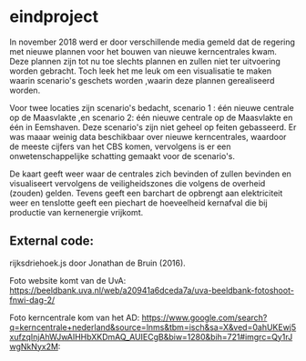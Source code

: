 # eindproject
In november 2018 werd er door verschillende media gemeld dat de regering
met nieuwe plannen voor het bouwen van nieuwe kerncentrales kwam. Deze
plannen zijn tot nu toe slechts plannen en zullen niet ter uitvoering worden gebracht.
Toch leek het me leuk om een visualisatie te maken waarin scenario's geschets worden
,waarin deze plannen gerealiseerd worden.
         
Voor twee locaties zijn scenario's bedacht,
scenario 1 : één nieuwe centrale op de Maasvlakte ,en scenario 2:
één nieuwe centrale op de Maasvlakte en één in Eemshaven.
Deze scenario's zijn niet geheel op feiten gebasseerd.
Er was maaar weinig data beschikbaar over nieuwe kerncentrales,
waardoor de meeste cijfers van het CBS komen, vervolgens is er een
onwetenschappelijke schatting gemaakt voor de scenario's.

De kaart geeft weer waar de centrales zich bevinden of zullen bevinden en
visualiseert vervolgens de veiligheidszones die volgens de overheid (zouden) gelden.
Tevens geeft een barchart de opbrengt aan elektriciteit weer en
tenslotte geeft een piechart de hoeveelheid kernafval die bij productie
van kernenergie vrijkomt.

<h2>External code: </h2>
rijksdriehoek.js door Jonathan de Bruin (2016).

Foto website komt van de UvA: https://beeldbank.uva.nl/web/a20941a6dceda7a/uva-beeldbank-fotoshoot-fnwi-dag-2/

Foto kerncentrale kom van het AD: https://www.google.com/search?q=kerncentrale+nederland&source=lnms&tbm=isch&sa=X&ved=0ahUKEwj5xufzqInjAhWJwAIHHbXKDmAQ_AUIECgB&biw=1280&bih=721#imgrc=Qy1rJwgNkNyx2M:
